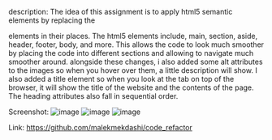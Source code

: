 description: 
The idea of this assignment is to apply html5 semantic elements by replacing the <div> elements in their places. The html5 elements include, main, section, aside, header, footer, body, and more. This allows the code to look much smoother by placing the code into different sections and allowing to navigate much smoother around. alongside these changes, i also added some alt attributes to the images so when you hover over them, a little description will show. I also added a title element so when you look at the tab on top of the browser, it will show the title of the website and the contents of the page. The heading attributes also fall in sequential order.

Screenshot:
![image](https://user-images.githubusercontent.com/108254449/178350723-cd0034fe-dee7-48b9-abe6-3b6a2a7c2225.png)
![image](https://user-images.githubusercontent.com/108254449/178350757-971429ec-2ec0-417f-9290-e93ef276977d.png)
![image](https://user-images.githubusercontent.com/108254449/178350787-9697df40-acbd-4bd5-83f0-a107231672c5.png)

Link: https://github.com/malekmekdashi/code_refactor
